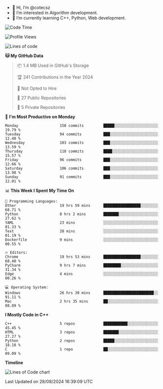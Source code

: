 - 👋 Hi, I’m @cotecsz
- 👀 I’m interested in Algorithm development.
- 🌱 I’m currently learning C++, Python, Web development.

<!---
cotecsz/cotecsz is a ✨ special ✨ repository because its `README.md` (this file) appears on your GitHub profile.
You can click the Preview link to take a look at your changes.
--->

<!--START_SECTION:waka-->
![Code Time](http://img.shields.io/badge/Code%20Time-1%2C617%20hrs%203%20mins-blue)

![Profile Views](http://img.shields.io/badge/Profile%20Views-1-blue)

![Lines of code](https://img.shields.io/badge/From%20Hello%20World%20I%27ve%20Written-1.2%20million%20lines%20of%20code-blue)

**🐱 My GitHub Data** 

> 📦 1.4 MB Used in GitHub's Storage 
 > 
> 🏆 241 Contributions in the Year 2024
 > 
> 🚫 Not Opted to Hire
 > 
> 📜 27 Public Repositories 
 > 
> 🔑 5 Private Repositories 
 > 
📅 **I'm Most Productive on Monday** 

```text
Monday                   150 commits         █████░░░░░░░░░░░░░░░░░░░░   19.79 % 
Tuesday                  94 commits          ███░░░░░░░░░░░░░░░░░░░░░░   12.40 % 
Wednesday                103 commits         ███░░░░░░░░░░░░░░░░░░░░░░   13.59 % 
Thursday                 118 commits         ████░░░░░░░░░░░░░░░░░░░░░   15.57 % 
Friday                   96 commits          ███░░░░░░░░░░░░░░░░░░░░░░   12.66 % 
Saturday                 106 commits         ███░░░░░░░░░░░░░░░░░░░░░░   13.98 % 
Sunday                   91 commits          ███░░░░░░░░░░░░░░░░░░░░░░   12.01 % 
```


📊 **This Week I Spent My Time On** 

```text
💬 Programming Languages: 
Other                    19 hrs 59 mins      █████████████████░░░░░░░░   68.71 % 
Python                   8 hrs 2 mins        ███████░░░░░░░░░░░░░░░░░░   27.62 % 
YAML                     23 mins             ░░░░░░░░░░░░░░░░░░░░░░░░░   01.33 % 
Text                     20 mins             ░░░░░░░░░░░░░░░░░░░░░░░░░   01.19 % 
Dockerfile               9 mins              ░░░░░░░░░░░░░░░░░░░░░░░░░   00.55 % 

🔥 Editors: 
Chrome                   19 hrs 53 mins      █████████████████░░░░░░░░   68.40 % 
PyCharm                  9 hrs 7 mins        ████████░░░░░░░░░░░░░░░░░   31.34 % 
Edge                     4 mins              ░░░░░░░░░░░░░░░░░░░░░░░░░   00.26 % 

💻 Operating System: 
Windows                  26 hrs 30 mins      ███████████████████████░░   91.11 % 
Mac                      2 hrs 35 mins       ██░░░░░░░░░░░░░░░░░░░░░░░   08.89 % 
```

**I Mostly Code in C++** 

```text
C++                      5 repos             ███████████░░░░░░░░░░░░░░   45.45 % 
HTML                     3 repos             ███████░░░░░░░░░░░░░░░░░░   27.27 % 
Python                   2 repos             █████░░░░░░░░░░░░░░░░░░░░   18.18 % 
C                        1 repo              ██░░░░░░░░░░░░░░░░░░░░░░░   09.09 % 
```



**Timeline**

![Lines of Code chart](https://raw.githubusercontent.com/cotecsz/cotecsz/master/assets/bar_graph.png)


 Last Updated on 28/08/2024 16:39:09 UTC
<!--END_SECTION:waka-->
